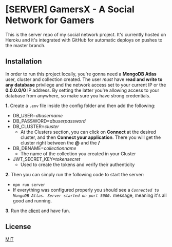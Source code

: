 # [SERVER] GamersX - A Social Network for Gamers

This is the server repo of my social network project. It's currently hosted on Heroku and it's integrated with GitHub for automatic deploys on pushes to the master branch.

## Installation

In order to run this project locally, you're gonna need a **MongoDB Atlas** user, cluster and collection created. The user _must_ have **read and write to any database** privilege and the network access set to your current IP or the **0.0.0.0/0** IP address. By setting the latter you're allowing access to your database from anywhere, so make sure you have strong credentials.

**1.** Create a `.env` file inside the config folder and then add the following:
  - DB_USER=_dbusername_
  - DB_PASSWORD=_dbuserpassword_
  - DB_CLUSTER=_cluster_
    - At the Clusters section, you can click on **Connect** at the desired cluster, and then **Connect your application**. There you will get the cluster right between the **@** and the **/**
  - DB_DBNAME=_collectionname_
    - The name of the collection you created in your Cluster
  - JWT_SECRET_KEY=_tokensecret_
    - Used to create the tokens and verify their authenticity
  
**2.** Then you can simply run the following code to start the server:
  - `npm run server`
  - If everything was configured properly you should see a _`Connected to MongoDB Atlas. Server started on port 5000.`_ message, meaning it's all good and running.

**3.** Run the [client](https://github.com/lucasfrsi/gsn_client) and have fun.

## License
[MIT](https://github.com/lucasfrsi/gsn_server/blob/master/LICENSE)